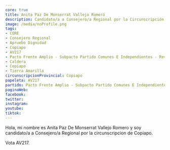 ```yaml
---
core: true
title: Anita Paz De Monserrat Vallejo Romero
description: Candidato/a a Consejero/a Regional por la Circunscripción de Copiapo
image: /media/noProfile.png
tags:
- CORE
- Consejero Regional
- Apruebo Dignidad
- Copiapo
- AV217
- Pacto Frente Amplio - Subpacto Partido Comunes E Independientes - Revolucion Democratica
- Caldera
- Copiapo
- Tierra Amarilla
circunscripcionProvincial: Copiapo
papeleta: AV217
partido: Pacto Frente Amplio - Subpacto Partido Comunes E Independientes - Revolucion Democratica
paginaWeb:
facebook:
twitter:
instagram:
youtube:
tiktok:
---
```

Hola, mi nombre es Anita Paz De Monserrat Vallejo Romero y soy candidato/a a Consejero/a Regional por la circunscripcion de Copiapo.

Vota AV217.